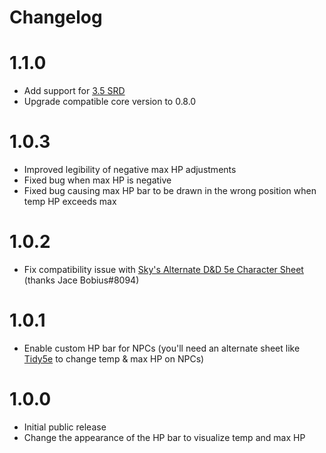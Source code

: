# Changelog

# 1.1.0
 - Add support for [3.5 SRD](https://foundryvtt.com/packages/D35E)
 - Upgrade compatible core version to 0.8.0

# 1.0.3
 - Improved legibility of negative max HP adjustments
 - Fixed bug when max HP is negative
 - Fixed bug causing max HP bar to be drawn in the wrong position when temp HP exceeds max

# 1.0.2
 - Fix compatibility issue with [Sky's Alternate D&D 5e Character Sheet](https://github.com/Sky-Captain-13/foundry/tree/master/alt5e) (thanks Jace Bobius#8094)

# 1.0.1
 - Enable custom HP bar for NPCs (you'll need an alternate sheet like [Tidy5e](https://foundryvtt.com/packages/tidy5e-sheet) to change temp & max HP on NPCs)

# 1.0.0
 - Initial public release
 - Change the appearance of the HP bar to visualize temp and max HP
